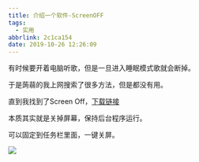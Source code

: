 ```yaml
---
title: 介绍一个软件-ScreenOFF
tags:
  - 实用
abbrlink: 2c1ca154
date: 2019-10-26 12:26:09
---
```


有时候要开着电脑听歌，但是一旦进入睡眠模式歌就会断掉。

于是蒟蒻的我上网搜索了很多方法，但是都没有用。

直到我找到了Screen Off，[下载链接](https://www.thewindowsclub.com/screenoff-turn-off-windows-laptop-screen)

本质其实就是关掉屏幕，保持后台程序运行。

可以固定到任务栏里面，一键关屏。

![](https://ae01.alicdn.com/kf/Hce7240726fbd40c087503274715eda4dA.png)